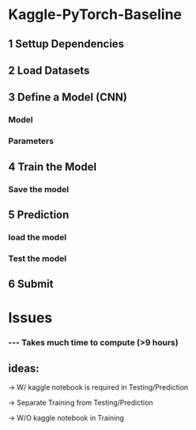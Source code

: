 # Kaggle-PyTorch-Baseline




## 1 Settup Dependencies

## 2 Load Datasets


## 3 Define a Model (CNN)

### Model

### Parameters

## 4 Train the Model

### Save the model

## 5 Prediction

### load the model

### Test the model

## 6 Submit


# Issues
### --- Takes much time to compute (>9 hours)
## ideas:
-> W/ kaggle notebook is required in Testing/Prediction

-> Separate Training from Testing/Prediction

-> W/O kaggle notebook in Training
